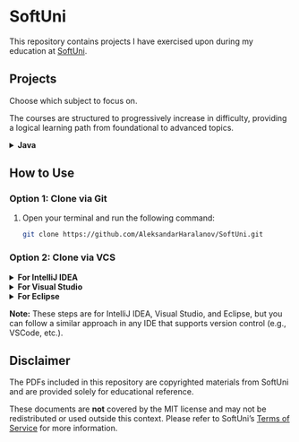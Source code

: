 # SoftUni

This repository contains projects I have exercised upon during my education at [SoftUni](https://softuni.bg/).

## Projects

Choose which subject to focus on.

The courses are structured to progressively increase in difficulty, providing a logical learning path from foundational to advanced topics.

<details>
   <summary><b>Java</b></summary>
   <ul>
      <li>JDK 21 has been used for these exercises.</li>
      <li>
         <details>
            <summary>Basics</summary>
            <ul>
               <li><a href="src/io/github/aleksandarharalanov/softuni/java/basics/firststepsincoding/lab">First Steps In Coding - Lab</a></li>
               <li><a href="src/io/github/aleksandarharalanov/softuni/java/basics/firststepsincoding/exercise">First Steps In Coding - Exercise</a></li>
               <li><a href="src/io/github/aleksandarharalanov/softuni/java/basics/conditionalstatements/lab">Conditional Statements - Lab</a></li>
               <li><a href="src/io/github/aleksandarharalanov/softuni/java/basics/conditionalstatements/exercise">Conditional Statements - Exercise</a></li>
               <li><a href="src/io/github/aleksandarharalanov/softuni/java/basics/conditionalstatements/advanced/lab">Conditional Statements Advanced - Lab</a></li>
               <li><a href="src/io/github/aleksandarharalanov/softuni/java/basics/conditionalstatements/advanced/exercise">Conditional Statements Advanced - Exercise</a></li>
               <li><a href="src/io/github/aleksandarharalanov/softuni/java/basics/forloop/lab">For Loop - Lab</a></li>
               <li><a href="src/io/github/aleksandarharalanov/softuni/java/basics/forloop/exercise">For Loop - Exercise</a></li>
               <li><a href="src/io/github/aleksandarharalanov/softuni/java/basics/whileloop/lab">While Loop - Lab</a></li>
               <li><a href="src/io/github/aleksandarharalanov/softuni/java/basics/whileloop/exercise">While Loop - Exercise</a></li>
               <li><a href="src/io/github/aleksandarharalanov/softuni/java/basics/nestedloops/lab">Nested Loops - Lab</a></li>
               <li><a href="src/io/github/aleksandarharalanov/softuni/java/basics/nestedloops/exercise">Nested Loops - Exercise</a></li>
               <li><a href="src/io/github/aleksandarharalanov/softuni/java/basics/exam/preparations">Exam - Preparations</a></li>
               <li><a href="src/io/github/aleksandarharalanov/softuni/java/basics/exam">Exam</a></li>
            </ul>
         </details>
      </li>
      <li>
         <details>
            <summary>Fundamentals</summary>
            <ul>
               <li>None at the moment.</li>
            </ul>
         </details>
      </li>
   </ul>
</details>

## How to Use

### Option 1: Clone via Git

1. Open your terminal and run the following command:
   ```bash
   git clone https://github.com/AleksandarHaralanov/SoftUni.git
   ```

### Option 2: Clone via VCS

<details>
   <summary><b>For IntelliJ IDEA</b></summary>

1. Open IntelliJ IDEA.
2. Go to `File > New > Project from Version Control`.
   1. If you're on the dashboard home screen of the IDE, click `CLONE FROM VCS` on the top-right button.
3. In the `URL` field, paste the repository link:
   ```
   https://github.com/AleksandarHaralanov/SoftUni
   ```
4. Click `Clone` to download the project.

</details>

<details>
   <summary><b>For Visual Studio</b></summary>

1. Open Visual Studio.
2. Go to `File > Clone Repository`.
3. In the `Repository location` field, paste the repository link:
   ```
   https://github.com/AleksandarHaralanov/SoftUni
   ```
4. Click `Clone` to download the project.

</details>

<details>
   <summary><b>For Eclipse</b></summary>

1. Open Eclipse.
2. Go to `File > Import`.
3. Select `Git > Projects from Git`, then click `Next`.
4. Choose `Clone URI`, and click `Next`.
5. In the `URI` field, paste the repository link:
   ```
   https://github.com/AleksandarHaralanov/SoftUni
   ```
6. Click `Next`, configure your branches, then proceed with the cloning process.

</details>

**Note:** These steps are for IntelliJ IDEA, Visual Studio, and Eclipse, but you can follow a similar approach in any IDE that supports version control (e.g., VSCode, etc.).

## Disclaimer

The PDFs included in this repository are copyrighted materials from SoftUni and are provided solely for educational reference.

These documents are **not** covered by the MIT license and may not be redistributed or used outside this context. Please refer to SoftUni’s [Terms of Service](https://softuni.org) for more information.
